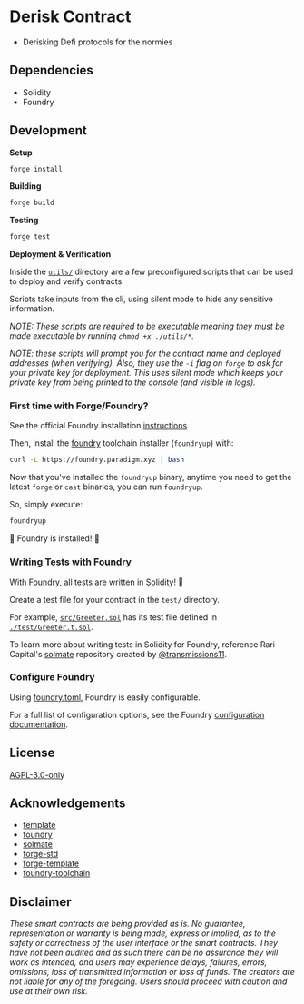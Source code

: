 # Derisk Contract

- Derisking Defi protocols for the normies

## Dependencies
- Solidity
- Foundry

## Development

**Setup**
```bash
forge install
```

**Building**
```bash
forge build
```

**Testing**
```bash
forge test
```

**Deployment & Verification**

Inside the [`utils/`](./utils/) directory are a few preconfigured scripts that can be used to deploy and verify contracts.

Scripts take inputs from the cli, using silent mode to hide any sensitive information.

_NOTE: These scripts are required to be _executable_ meaning they must be made executable by running `chmod +x ./utils/*`._

_NOTE: these scripts will prompt you for the contract name and deployed addresses (when verifying). Also, they use the `-i` flag on `forge` to ask for your private key for deployment. This uses silent mode which keeps your private key from being printed to the console (and visible in logs)._


### First time with Forge/Foundry?

See the official Foundry installation [instructions](https://github.com/foundry-rs/foundry/blob/master/README.md#installation).

Then, install the [foundry](https://github.com/foundry-rs/foundry) toolchain installer (`foundryup`) with:
```bash
curl -L https://foundry.paradigm.xyz | bash
```

Now that you've installed the `foundryup` binary,
anytime you need to get the latest `forge` or `cast` binaries,
you can run `foundryup`.

So, simply execute:
```bash
foundryup
```

🎉 Foundry is installed! 🎉


### Writing Tests with Foundry

With [Foundry](https://github.com/foundry-rs/foundry), all tests are written in Solidity! 🥳

Create a test file for your contract in the `test/` directory.

For example, [`src/Greeter.sol`](./src/Greeter.sol) has its test file defined in [`./test/Greeter.t.sol`](./test/Greeter.t.sol).

To learn more about writing tests in Solidity for Foundry, reference Rari Capital's [solmate](https://github.com/Rari-Capital/solmate/tree/main/src/test) repository created by [@transmissions11](https://twitter.com/transmissions11).


### Configure Foundry

Using [foundry.toml](./foundry.toml), Foundry is easily configurable.

For a full list of configuration options, see the Foundry [configuration documentation](https://github.com/foundry-rs/foundry/blob/master/config/README.md#all-options).


## License

[AGPL-3.0-only](https://github.com/abigger87/femplate/blob/master/LICENSE)


## Acknowledgements

- [femplate](https://github.com/abigger87/femplate)
- [foundry](https://github.com/foundry-rs/foundry)
- [solmate](https://github.com/Rari-Capital/solmate)
- [forge-std](https://github.com/brockelmore/forge-std)
- [forge-template](https://github.com/foundry-rs/forge-template)
- [foundry-toolchain](https://github.com/foundry-rs/foundry-toolchain)


## Disclaimer

_These smart contracts are being provided as is. No guarantee, representation or warranty is being made, express or implied, as to the safety or correctness of the user interface or the smart contracts. They have not been audited and as such there can be no assurance they will work as intended, and users may experience delays, failures, errors, omissions, loss of transmitted information or loss of funds. The creators are not liable for any of the foregoing. Users should proceed with caution and use at their own risk._
